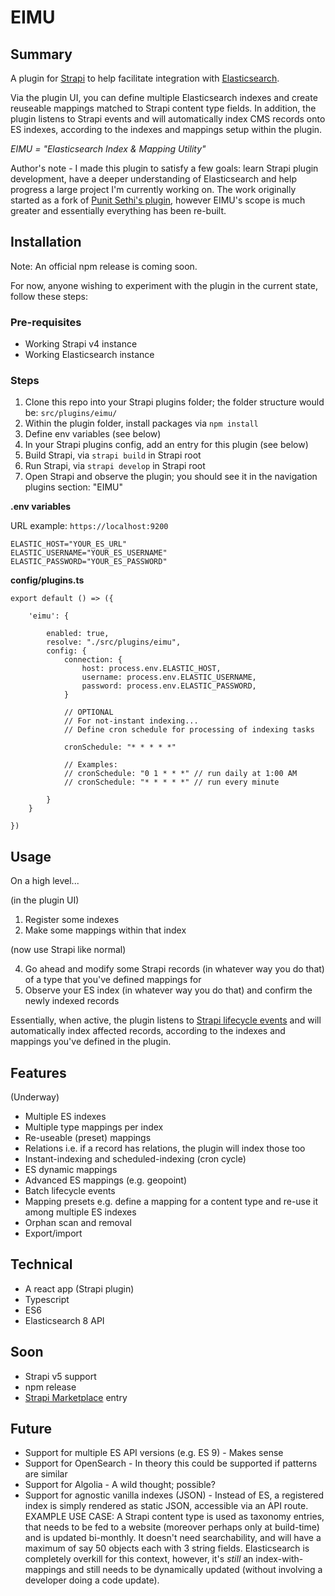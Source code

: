 # EIMU

## Summary

A plugin for [Strapi](https://strapi.io) to help facilitate integration with [Elasticsearch](https://www.elastic.co).

Via the plugin UI, you can define multiple Elasticsearch indexes and create reuseable mappings matched to Strapi content type fields. In addition, the plugin listens to Strapi events and will automatically index CMS records onto ES indexes, according to the indexes and mappings setup within the plugin.

*EIMU = "Elasticsearch Index & Mapping Utility"*

Author's note - I made this plugin to satisfy a few goals: learn Strapi plugin development, have a deeper understanding of Elasticsearch and help progress a large project I'm currently working on. The work originally started as a fork of [Punit Sethi's plugin](https://github.com/geeky-biz/strapi-plugin-elasticsearch), however EIMU's scope is much greater and essentially everything has been re-built.


## Installation

Note: An official npm release is coming soon.

For now, anyone wishing to experiment with the plugin in the current state, follow these steps:

### Pre-requisites

- Working Strapi v4 instance
- Working Elasticsearch instance

### Steps

1. Clone this repo into your Strapi plugins folder; the folder structure would be: `src/plugins/eimu/`
2. Within the plugin folder, install packages via `npm install`
3. Define env variables (see below)
4. In your Strapi plugins config, add an entry for this plugin (see below)
5. Build Strapi, via `strapi build` in Strapi root
6. Run Strapi, via `strapi develop` in Strapi root
7. Open Strapi and observe the plugin; you should see it in the navigation plugins section: "EIMU"

**.env variables**

URL example: `https://localhost:9200`
```
ELASTIC_HOST="YOUR_ES_URL"
ELASTIC_USERNAME="YOUR_ES_USERNAME"
ELASTIC_PASSWORD="YOUR_ES_PASSWORD"
```

**config/plugins.ts**
```
export default () => ({

    'eimu': {
    
        enabled: true,
        resolve: "./src/plugins/eimu",        
        config: {
            connection: {
                host: process.env.ELASTIC_HOST,
                username: process.env.ELASTIC_USERNAME,
                password: process.env.ELASTIC_PASSWORD,
            }

            // OPTIONAL
            // For not-instant indexing...
            // Define cron schedule for processing of indexing tasks

            cronSchedule: "* * * * *"

            // Examples:
            // cronSchedule: "0 1 * * *" // run daily at 1:00 AM
            // cronSchedule: "* * * * *" // run every minute

        }
    }

})
```

## Usage

On a high level...

(in the plugin UI)

 1. Register some indexes
 2. Make some mappings within that index

(now use Strapi like normal)

 4. Go ahead and modify some Strapi records (in whatever way you do that) of a type that you've defined mappings for
 5. Observe your ES index (in whatever way you do that) and confirm the newly indexed records

Essentially, when active, the plugin listens to [Strapi lifecycle events](https://docs-v4.strapi.io/dev-docs/backend-customization/models#lifecycle-hooks) and will automatically index affected records, according to the indexes and mappings you've defined in the plugin.

## Features

(Underway)

 - Multiple ES indexes
 - Multiple type mappings per index
 - Re-useable (preset) mappings
 - Relations i.e. if a record has relations, the plugin will index those too
 - Instant-indexing and scheduled-indexing (cron cycle)
 - ES dynamic mappings
 - Advanced ES mappings (e.g. geopoint)
 - Batch lifecycle events
 - Mapping presets e.g. define a mapping for a content type and re-use it among multiple ES indexes
 - Orphan scan and removal
 - Export/import

## Technical

 - A react app (Strapi plugin)
 - Typescript
 - ES6
 - Elasticsearch 8 API

## Soon

 - Strapi v5 support
 - npm release
 - [Strapi Marketplace](https://market.strapi.io) entry

## Future

 - Support for multiple ES API versions (e.g. ES 9) - Makes sense
 - Support for OpenSearch - In theory this could be supported if patterns are similar
 - Support for Algolia - A wild thought; possible?
 - Support for agnostic vanilla indexes (JSON) - Instead of ES, a registered index is simply rendered as static JSON, accessible via an API route. EXAMPLE USE CASE: A Strapi content type is used as taxonomy entries, that needs to be fed to a website (moreover perhaps only at build-time) and is updated bi-monthly. It doesn't need searchability, and will have a maximum of say 50 objects each with 3 string fields. Elasticsearch is completely overkill for this context, however, it's *still* an index-with-mappings and still needs to be dynamically updated (without involving a developer doing a code update).
